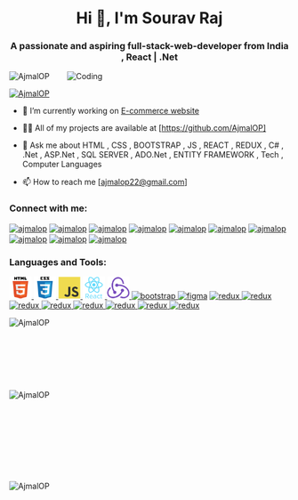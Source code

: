 
<h1 align="center">Hi 👋, I'm Sourav Raj</h1>
<h3 align="center">A passionate and aspiring full-stack-web-developer from India , React | .Net </h3>
<img align="right" alt="Coding" width="400" src="https://media.tenor.com/rePDfDWO3XoAAAAd/hacking.gif">

<p align="left"> <img src="https://komarev.com/ghpvc/?username=AjmalOP&label=Profile%20views&color=0e75b6&style=flat" alt="AjmalOP" /> </p>

<p align="left"> <a href="https://www.linkedin.com/in/ajmalop" target="blank"><img src="https://img.shields.io/twitter/follow/AjmalOP?logo=linkedin&style=for-the-badge" alt="AjmalOP" /></a> </p>

- 🔭 I’m currently working on [E-commerce website](https://ajmalop.github.io/woodcurl/) 

- 👨‍💻 All of my projects are available at [https://github.com/AjmalOP]

- 💬 Ask me about  HTML , CSS , BOOTSTRAP , JS , REACT , REDUX  , C# , .Net , ASP.Net , SQL SERVER , ADO.Net , ENTITY FRAMEWORK , Tech , Computer Languages

- 📫 How to reach me  [ajmalop22@gmail.com]

<h3 align="left">Connect with me:</h3>
<p align="left">
<a href="https://codepen.io/AjmalOP" target="blank"><img align="center" src="https://raw.githubusercontent.com/rahuldkjain/github-profile-readme-generator/master/src/images/icons/Social/codepen.svg" alt="ajmalop" height="30" width="40" /></a>
<a href="https://dev.to/ajmalop" target="blank"><img align="center" src="https://raw.githubusercontent.com/rahuldkjain/github-profile-readme-generator/master/src/images/icons/Social/devto.svg" alt="ajmalop" height="30" width="40" /></a>
<a href="https://twitter.com/" target="blank"><img align="center" src="https://raw.githubusercontent.com/rahuldkjain/github-profile-readme-generator/master/src/images/icons/Social/twitter.svg" alt="ajmalop" height="30" width="40" /></a>
<a href="https://linkedin.com/in/ajmalop" target="blank"><img align="center" src="https://raw.githubusercontent.com/rahuldkjain/github-profile-readme-generator/master/src/images/icons/Social/linked-in-alt.svg" alt="ajmalop" height="30" width="40" /></a>
<a href="https://stackoverflow.com/users/23648050" target="blank"><img align="center" src="https://raw.githubusercontent.com/rahuldkjain/github-profile-readme-generator/master/src/images/icons/Social/stack-overflow.svg" alt="ajmalop" height="30" width="40" /></a>
<a href="https://codesandbox.io/u/ajmalop" target="blank"><img align="center" src="https://raw.githubusercontent.com/rahuldkjain/github-profile-readme-generator/master/src/images/icons/Social/codesandbox.svg" alt="ajmalop" height="30" width="40" /></a>
<a href="https://www.facebook.com/profile.php?id=61557148393947&mibextid=ZbWKwL" target="blank"><img align="center" src="https://raw.githubusercontent.com/rahuldkjain/github-profile-readme-generator/master/src/images/icons/Social/facebook.svg" alt="ajmalop" height="30" width="40" /></a>
<a href="https://instagram.com/op_ajmal.02" target="blank"><img align="center" src="https://raw.githubusercontent.com/rahuldkjain/github-profile-readme-generator/master/src/images/icons/Social/instagram.svg" alt="ajmalop" height="30" width="40" /></a>
<a href="https://leetcode.com/Ajmal-OP/" target="blank"><img align="center" src="https://raw.githubusercontent.com/rahuldkjain/github-profile-readme-generator/master/src/images/icons/Social/leet-code.svg" alt="ajmalop" height="30" width="40" /></a>
<a href="https://discord.gg/ajmal_op" target="blank"><img align="center" src="https://raw.githubusercontent.com/rahuldkjain/github-profile-readme-generator/master/src/images/icons/Social/discord.svg" alt="ajmalop" height="30" width="40" /></a>
</p>

<h3 align="left">Languages and Tools:</h3>
<p align="left"><a href="https://www.w3.org/html/" target="_blank" rel="noreferrer"> <img src="https://raw.githubusercontent.com/devicons/devicon/master/icons/html5/html5-original-wordmark.svg" alt="html5" width="40" height="40"/> </a><a href="https://www.w3schools.com/css/" target="_blank" rel="noreferrer"> <img src="https://raw.githubusercontent.com/devicons/devicon/master/icons/css3/css3-original-wordmark.svg" alt="css3" width="40" height="40"/> </a><a href="https://developer.mozilla.org/en-US/docs/Web/JavaScript" target="_blank" rel="noreferrer"> <img src="https://raw.githubusercontent.com/devicons/devicon/master/icons/javascript/javascript-original.svg" alt="javascript" width="40" height="40"/> </a> <a href="https://reactjs.org/" target="_blank" rel="noreferrer"> <img src="https://raw.githubusercontent.com/devicons/devicon/master/icons/react/react-original-wordmark.svg" alt="react" width="40" height="40"/> </a> <a href="https://redux.js.org" target="_blank" rel="noreferrer"> <img src="https://raw.githubusercontent.com/devicons/devicon/master/icons/redux/redux-original.svg" alt="redux" width="40" height="40"/> </a><a href="https://getbootstrap.com" target="_blank" rel="noreferrer"> <img src="https://www.svgrepo.com/show/353498/bootstrap.svg" alt="bootstrap" width="40" height="40"/> </a>  <a href="https://www.figma.com/" target="_blank" rel="noreferrer"> <img src="https://www.vectorlogo.zone/logos/figma/figma-icon.svg" alt="figma" width="40" height="40"/></a>
<a href="https://en.wikipedia.org/wiki/C_Sharp_%28programming_language%29" target="_blank" rel="noreferrer"> <img src="https://seeklogo.com/images/C/c-logo-A44DB3D53C-seeklogo.com.png" alt="redux" width="40" height="40"/> </a>
<a href="https://dotnet.microsoft.com/en-us/" target="_blank" rel="noreferrer"> <img src="https://clipground.com/images/asp-net-logo-png-1.png" alt="redux" width="40" height="40"/> </a>
<a href="https://dotnet.microsoft.com/en-us/" target="_blank" rel="noreferrer"> <img src="https://tse3.mm.bing.net/th?id=OIP.EFQL47h2gfjKxiLv6UbfRQAAAA&pid=Api&P=0&h=180" alt="redux" width="40" height="40"/> </a>
<a href="https://dotnet.microsoft.com/en-us/" target="_blank" rel="noreferrer"> <img src="https://tse4.mm.bing.net/th?id=OIP.3R0Il0uIjxLntWhobT9eOwHaFR&pid=Api&P=0&h=180" alt="redux" width="40" height="40"/> </a>
<a href="https://dotnet.microsoft.com/en-us/" target="_blank" rel="noreferrer"> <img src="https://tse4.mm.bing.net/th?id=OIP.Pj9HVhqgHBCyRM4dakiyLgHaHa&pid=Api&P=0&h=180" alt="redux" width="40" height="40"/> </a>
<a href="https://dotnet.microsoft.com/en-us/" target="_blank" rel="noreferrer"> <img src="https://tse1.mm.bing.net/th?id=OIP.bB4sT3aGmvSD34Ip6i1g5wHaEK&pid=Api&P=0&h=180" alt="redux" width="40" height="40"/> </a>
<a href="https://dotnet.microsoft.com/en-us/" target="_blank" rel="noreferrer"> <img src="https://tse4.mm.bing.net/th?id=OIP.WfuEo08EeD9CxbAl4raGeQHaHa&pid=Api&P=0&h=180" alt="redux" width="40" height="40"/> </a>
<a href="https://dotnet.microsoft.com/en-us/" target="_blank" rel="noreferrer"> <img src="https://tse1.mm.bing.net/th?id=OIP.zOhSCHNGruK-JQcRbtQveQAAAA&pid=Api&P=0&h=180" alt="redux" width="40" height="40"/> </a></p>

<p>&nbsp;<img align="left" src="https://github-readme-stats.vercel.app/api/top-langs?username=sourav-here&show_icons=true&locale=en&layout=compact" alt="AjmalOP" /></p><br><br><br><br><br>

<p>&nbsp;<img align="left" src="https://github-readme-stats.vercel.app/api?username=sourav-here&show_icons=true&locale=en" alt="AjmalOP" /></p><br><br><br><br><br><br><br>

<p>&nbsp;<img align="left" src="https://github-readme-streak-stats.herokuapp.com/?user=sourav-here&" alt="AjmalOP" /></p>
